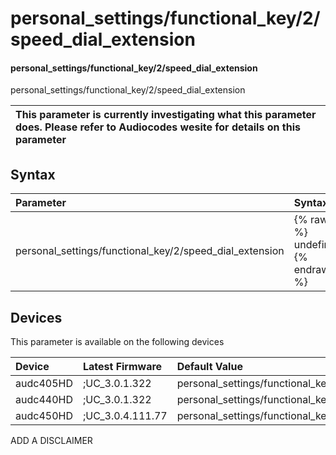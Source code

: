 ﻿---
description: personal_settings/functional_key/2/speed_dial_extension
search: false
---

# personal_settings/functional_key/2/speed_dial_extension

#### personal_settings/functional_key/2/speed_dial_extension

personal_settings/functional_key/2/speed_dial_extension


| This parameter is currently investigating what this parameter does. Please refer to Audiocodes wesite for details on this parameter | 
| :--- |

## Syntax
| Parameter | Syntax |
| :--- | :--- |
|personal_settings/functional_key/2/speed_dial_extension | {% raw %} undefined {% endraw %}|

## Devices
This parameter is available on the following devices

| Device | Latest Firmware | Default Value |
|:---|:---|:---|
| audc405HD | ;UC_3.0.1.322 | personal_settings/functional_key/2/speed_dial_extension= 
| audc440HD | ;UC_3.0.1.322 | personal_settings/functional_key/2/speed_dial_extension= 
| audc450HD | ;UC_3.0.4.111.77 | personal_settings/functional_key/2/speed_dial_extension= 

ADD A DISCLAIMER
